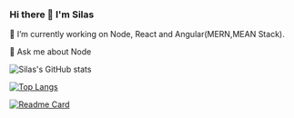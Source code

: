 ### Hi there 👋 I'm Silas
🔭 I’m currently working on Node, React and Angular(MERN,MEAN Stack). 

💬 Ask me about Node


![Silas's GitHub stats](https://github-readme-stats.vercel.app/api?username=silogecho97&show_icons=true&theme=radical)


[![Top Langs](https://github-readme-stats.vercel.app/api/top-langs/?username=silogecho97)](https://github.com/silogecho97/github-readme-stats)


[![Readme Card](https://github-readme-stats.vercel.app/api/pin/?username=silogecho97&repo=talguu-client)](https://github.com/silogecho97/talguu-client)


<!--
**SiloGecho97/SiloGecho97** is a ✨ _special_ ✨ repository because its `README.md` (this file) appears on your GitHub profile.

Here are some ideas to get you started:

-  ...
- 🌱 I’m currently learning ...
- 👯 I’m looking to collaborate on ...
- 🤔 I’m looking for help with ...
- 💬 Ask me about ...
- 📫 How to reach me: ...
- 😄 Pronouns: ...
- ⚡ Fun fact: ...
-->
